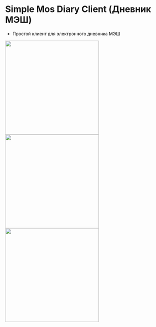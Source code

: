 # Simple Mos Diary Client (Дневник МЭШ)
- Простой клиент для электронного дневника МЭШ

<p float="left">
  <img src="https://github.com/Escalt4/SimpleMosDiaryClient/assets/84412648/d0a838ad-339e-4c7f-bb03-24c47473ed3c" width="300"/>
  <img src="https://github.com/Escalt4/SimpleMosDiaryClient/assets/84412648/f00dde40-3846-4799-8597-4233b96810e4" width="300"/>
  <img src="https://github.com/Escalt4/SimpleMosDiaryClient/assets/84412648/778ca379-b64a-4980-8d9a-b52e5a385641" width="300"/>
</p>
